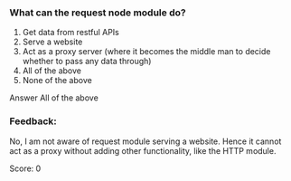 ### What can the request node module do?

1. Get data from restful APIs
1. Serve a website
1. Act as a proxy server (where it becomes the middle man to decide whether to pass any data through)
1. All of the above
1. None of the above

Answer
All of the above

### Feedback:
No, I am not aware of request module serving a website. Hence it cannot 
act as a proxy without adding other functionality, like the HTTP module.

Score: 0